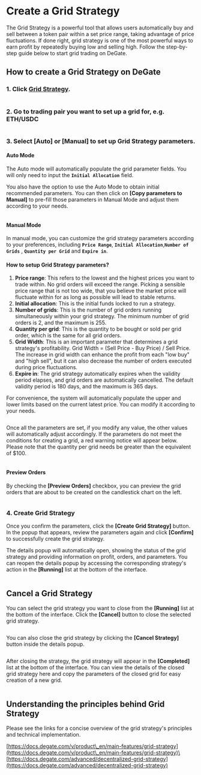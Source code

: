 # Create a Grid Strategy

The Grid Strategy is a powerful tool that allows users automatically buy and sell between a token pair within a set price range, taking advantage of price fluctuations. If done right, grid strategy is one of the most powerful ways to earn profit by repeatedly buying low and selling high. Follow the step-by-step guide below to start grid trading on DeGate.

## How to create a Grid Strategy on DeGate

### 1. Click [Grid Strategy](https://app.degate.com/grid/).&#x20;

<figure><img src="../.gitbook/assets/image (26).png" alt=""><figcaption></figcaption></figure>

### 2. Go to trading pair you want to set up a grid for, e.g. ETH/USDC

<figure><img src="../.gitbook/assets/image (16).png" alt=""><figcaption></figcaption></figure>

### 3. Select **\[Auto]** or **\[Manual]** to set up Grid Strategy parameters.

#### Auto Mode

The Auto mode will automatically populate the grid parameter fields. You will only need to input the **`Initial Allocation`** field.

You also have the option to use the Auto Mode to obtain initial recommended parameters. You can then click on **\[Copy parameters to Manual]** to pre-fill those parameters in Manual Mode and adjust them according to your needs.

<figure><img src="../.gitbook/assets/Jul-12-2023 12-52-02.gif" alt=""><figcaption></figcaption></figure>

#### Manual Mode

In manual mode, you can customize the grid strategy parameters according to your preferences, including **`Price Range`**, **`Initial Allocation`**,**`Number of Grids`** , **`Quantity per Grid`** and **`Expire in`**.

#### How to setup Grid Strategy parameters?

1. **Price range**: This refers to the lowest and the highest prices you want to trade within. No grid orders will exceed the range. Picking a sensible price range that is not too wide, that you believe the market price will fluctuate within for as long as possible will lead to stable returns.&#x20;
2. **Initial allocation**: This is the initial funds locked to run a strategy.&#x20;
3. **Number of grids**: This is the number of grid orders running simultaneously within your grid strategy. The minimum number of grid orders is 2, and the maximum is 255.
4. **Quantity per grid**: This is the quantity to be bought or sold per grid order, which is the same for all grid orders.
5. **Grid Width**: This is an important parameter that determines a grid strategy's profitability. Grid Width = (Sell Price - Buy Price) / Sell Price. The increase in grid width can enhance the profit from each "low buy" and "high sell", but it can also decrease the number of orders executed during price fluctuations.
6. **Expire in**: The grid strategy automatically expires when the validity period elapses, and grid orders are automatically cancelled. The default validity period is 180 days, and the maximum is 365 days.

For convenience, the system will automatically populate the upper and lower limits based on the current latest price. You can modify it according to your needs.

<figure><img src="../.gitbook/assets/image (28).png" alt=""><figcaption></figcaption></figure>

Once all the parameters are set, if you modify any value, the other values will automatically adjust accordingly. If the parameters do not meet the conditions for creating a grid, a red warning notice will appear below. Please note that the quantity per grid needs be greater than the equivalent of $100.

<figure><img src="../.gitbook/assets/设置参数英文.gif" alt=""><figcaption></figcaption></figure>



#### Preview Orders

By checking the **\[Preview Orders]** checkbox, you can preview the grid orders that are about to be created on the candlestick chart on the left.

<figure><img src="../.gitbook/assets/image (5) (1).png" alt=""><figcaption></figcaption></figure>

### 4. Create Grid Strategy

Once you confirm the parameters, click the **\[Create Grid Strategy]** button. In the popup that appears, review the parameters again and click **\[Confirm]** to successfully create the grid strategy.&#x20;

The details popup will automatically open, showing the status of the grid strategy and providing information on profit, orders, and parameters. You can reopen the details popup by accessing the corresponding strategy's action in the **\[Running]** list at the bottom of the interface.

<figure><img src="../.gitbook/assets/英文Create.gif" alt=""><figcaption></figcaption></figure>

## Cancel a Grid Strategy&#x20;

You can select the grid strategy you want to close from the **\[Running]** list at the bottom of the interface. Click the **\[Cancel]** button to close the selected grid strategy.

<figure><img src="../.gitbook/assets/image (10).png" alt=""><figcaption></figcaption></figure>

You can also close the grid strategy by clicking the **\[Cancel Strategy]** button inside the details popup.

<figure><img src="../.gitbook/assets/image (7).png" alt=""><figcaption></figcaption></figure>

After closing the strategy, the grid strategy will appear in the **\[Completed]** list at the bottom of the interface. You can view the details of the closed grid strategy here and copy the parameters of the closed grid for easy creation of a new grid.

<figure><img src="../.gitbook/assets/image (8).png" alt=""><figcaption></figcaption></figure>

## Understanding the principles behind Grid Strategy

Please see the links for a concise overview of the grid strategy's principles and technical implementation.

[https://docs.degate.com/v/product\_en/main-features/grid-strategy](https://docs.degate.com/v/product\_en/main-features/grid-strategy)\
[https://docs.degate.com/advanced/decentralized-grid-strategy](https://docs.degate.com/advanced/decentralized-grid-strategy)
